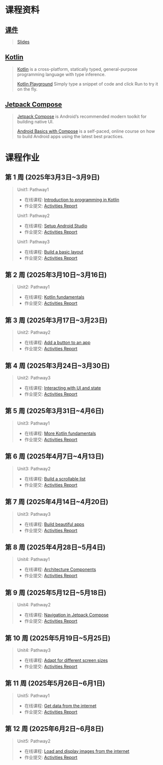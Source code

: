 # 课程资料

## [课件](https://docs.qq.com/s/9ciGd-kKPqji-7oXgP7L8W)
> [Slides](https://docs.qq.com/s/9ciGd-kKPqji-7oXgP7L8W)  

## [Kotlin](https://kotlinlang.org/)  
> [Kotlin](https://kotlinlang.org/) is a cross-platform, statically typed, general-purpose programming language with type inference. 
> 
> [Kotlin Playground](https://developer.android.google.cn/training/kotlinplayground) Simply type a snippet of code and click Run to try it on the fly.

## [Jetpack Compose](https://developer.android.com/develop/ui/compose)
> [Jetpack Compose](https://developer.android.com/develop/ui/compose) is Android’s recommended modern toolkit for building native UI. 
> 
> [Android Basics with Compose](https://developer.android.google.cn/courses/android-basics-compose/course) is a self-paced, online course on how to build Android apps using the latest best practices. 

# 课程作业
## 第 1 周 (2025年3月3日~3月9日)
> Unit1: Pathway1
> - 在线课程: [Introduction to programming in Kotlin](https://developer.android.google.cn/courses/pathways/android-basics-compose-unit-1-pathway-1)
> - 作业提交: [Activities Report](https://docs.qq.com/form/page/DYmVaZ2RJWGxNQUtu)
> 
> Unit1: Pathway2
> - 在线课程: [Setup Android Studio](https://developer.android.google.cn/courses/pathways/android-basics-compose-unit-1-pathway-2)
> - 作业提交: [Activities Report](https://docs.qq.com/form/page/DYmJtT21xZm9VS011)
> 
> Unit1: Pathway3
> - 在线课程: [Build a basic layout](https://developer.android.google.cn/courses/pathways/android-basics-compose-unit-1-pathway-3)
> - 作业提交: [Activities Report](https://docs.qq.com/form/page/DYmtDZWR0c3ZnbndK)

## 第 2 周 (2025年3月10日~3月16日)
> Unit2: Pathway1
> - 在线课程: [Kotlin fundamentals](https://developer.android.google.cn/courses/pathways/android-basics-compose-unit-2-pathway-1)
> - 作业提交: [Activities Report](https://docs.qq.com/form/page/DYm9YQm5YdnVmem5E)

## 第 3 周 (2025年3月17日~3月23日)
> Unit2: Pathway2
> - 在线课程: [Add a button to an app](https://developer.android.google.cn/courses/pathways/android-basics-compose-unit-2-pathway-2)
> - 作业提交: [Activities Report](https://docs.qq.com/form/page/DYmpzZWJUeFNHbmZ3)

## 第 4 周 (2025年3月24日~3月30日)
> Unit2: Pathway3
> - 在线课程: [Interacting with UI and state](https://developer.android.google.cn/courses/pathways/android-basics-compose-unit-2-pathway-3)
> - 作业提交: [Activities Report](https://docs.qq.com/form/page/DYnJXRkdmdEdETnpr)

## 第 5 周 (2025年3月31日~4月6日)
> Unit3: Pathway1
> - 在线课程: [More Kotlin fundamentals](https://developer.android.google.cn/courses/pathways/android-basics-compose-unit-3-pathway-1)
> - 作业提交: [Activities Report](https://docs.qq.com/form/page/DYk9LREJOdUVIcnJ5)

## 第 6 周 (2025年4月7日~4月13日)
> Unit3: Pathway2
> - 在线课程: [Build a scrollable list](https://developer.android.google.cn/courses/pathways/android-basics-compose-unit-3-pathway-2)
> - 作业提交: [Activities Report](https://docs.qq.com/form/page/DYm5SZm1hZXZOdHdr)

## 第 7 周 (2025年4月14日~4月20日)
> Unit3: Pathway3
> - 在线课程: [Build beautiful apps](https://developer.android.google.cn/courses/pathways/android-basics-compose-unit-3-pathway-3)
> - 作业提交: [Activities Report](https://docs.qq.com/form/page/DYndIa3VuZVVOWFNN)

## 第 8 周 (2025年4月28日~5月4日)
> Unit4: Pathway1
> - 在线课程: [Architecture Components](https://developer.android.google.cn/courses/pathways/android-basics-compose-unit-4-pathway-1)
> - 作业提交: [Activities Report](https://docs.qq.com/form/page/DYk5zTG9DamRURHVE)

## 第 9 周 (2025年5月12日~5月18日)
> Unit4: Pathway2
> - 在线课程: [Navigation in Jetpack Compose](https://developer.android.google.cn/courses/pathways/android-basics-compose-unit-4-pathway-2)
> - 作业提交: [Activities Report](https://docs.qq.com/form/page/DYmFkUUpQWkF4QUZm)

## 第 10 周 (2025年5月19日~5月25日)
> Unit4: Pathway3
> - 在线课程: [Adapt for different screen sizes](https://developer.android.google.cn/courses/pathways/android-basics-compose-unit-4-pathway-3)
> - 作业提交: [Activities Report](https://docs.qq.com/form/page/DYmxUWVRvRkdrS09N)

## 第 11 周 (2025年5月26日~6月1日)
> Unit5: Pathway1
> - 在线课程: [Get data from the internet](https://developer.android.google.cn/courses/pathways/android-basics-compose-unit-5-pathway-1)
> - 作业提交: [Activities Report](https://docs.qq.com/form/page/DYnRkWGxpc1FwSWFq)

## 第 12 周 (2025年6月2日~6月8日)
> Unit5: Pathway2
> - 在线课程: [Load and display images from the internet](https://developer.android.google.cn/courses/pathways/android-basics-compose-unit-5-pathway-2)
> - 作业提交: [Activities Report](https://docs.qq.com/form/page/DYnhOaFV0Unh1T3Rh)
